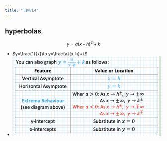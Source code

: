 ```yaml
---
title: "T1W7L4"
---
```


## hyperbolas

$$y=a(x-h)^2+k$$

- $y=\frac{1}{x}\to y=\frac{a}{x-h}+k$
- ![](notes/images/Screen%20Shot%202023-03-17%20at%201.56.45%20pm.png)
